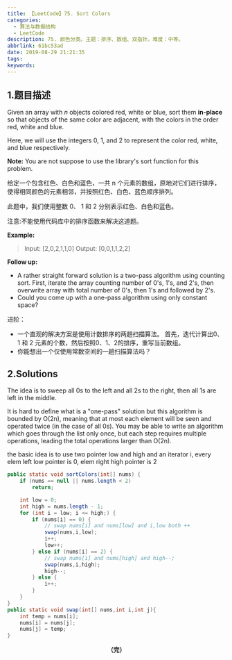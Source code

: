 ```yaml
---
title: 【LeetCode】75. Sort Colors
categories:
  - 算法与数据结构
  - LeetCode
description: 75. 颜色分类。主题：排序、数组、双指针。难度：中等。
abbrlink: 61bc53ad
date: 2019-08-29 21:21:35
tags:
keywords:
---
```


## 1.题目描述

Given an array with *n* objects colored red, white or blue, sort them **in-place** so that objects of the same color are adjacent, with the colors in the order red, white and blue.

Here, we will use the integers 0, 1, and 2 to represent the color red, white, and blue respectively.

**Note:** You are not suppose to use the library's sort function for this problem.

给定一个包含红色、白色和蓝色，一共 n 个元素的数组，原地对它们进行排序，使得相同颜色的元素相邻，并按照红色、白色、蓝色顺序排列。

此题中，我们使用整数 0、 1 和 2 分别表示红色、白色和蓝色。

注意:不能使用代码库中的排序函数来解决这道题。

**Example:**

> Input: [2,0,2,1,1,0]
> Output: [0,0,1,1,2,2]

**Follow up:**

- A rather straight forward solution is a two-pass algorithm using counting sort.
  First, iterate the array counting number of 0's, 1's, and 2's, then overwrite array with total number of 0's, then 1's and followed by 2's.
- Could you come up with a one-pass algorithm using only constant space?

进阶：

- 一个直观的解决方案是使用计数排序的两趟扫描算法。
  首先，迭代计算出0、1 和 2 元素的个数，然后按照0、1、2的排序，重写当前数组。
- 你能想出一个仅使用常数空间的一趟扫描算法吗？

## 2.Solutions

The idea is to sweep all 0s to the left and all 2s to the right, then all 1s are left in the middle.

It is hard to define what is a "one-pass" solution but this algorithm is bounded by O(2n), meaning that at most each element will be seen and operated twice (in the case of all 0s). You may be able to write an algorithm which goes through the list only once, but each step requires multiple operations, leading the total operations larger than O(2n).

the basic idea is to use two pointer low and high and an iterator i, every elem left low pointer is 0, elem right high pointer is 2

~~~java
public static void sortColors(int[] nums) {
    if (nums == null || nums.length < 2)
        return;

    int low = 0;
    int high = nums.length - 1;
    for (int i = low; i <= high;) {
        if (nums[i] == 0) {
            // swap nums[i] and nums[low] and i,low both ++
            swap(nums,i,low);
            i++;
            low++;
        } else if (nums[i] == 2) {
            // swap nums[i] and nums[high] and high--;
            swap(nums,i,high);
            high--;
        } else {
            i++;
        }
    }
}
public static void swap(int[] nums,int i,int j){
    int temp = nums[i];
    nums[i] = nums[j];
    nums[j] = temp;
}
~~~

<center><font style="font-weight:bold">（完）</font></center>